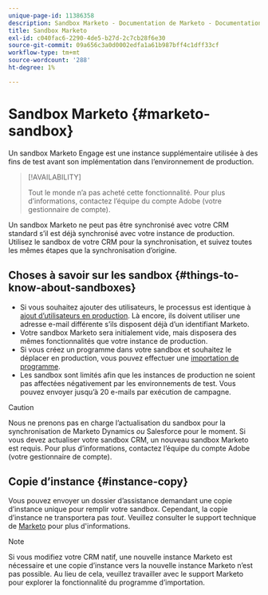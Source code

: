 ```yaml
---
unique-page-id: 11386358
description: Sandbox Marketo - Documentation de Marketo - Documentation du produit
title: Sandbox Marketo
exl-id: c040fac6-2290-4de5-b27d-2c7cb28f6e30
source-git-commit: 09a656c3a0d0002edfa1a61b987bff4c1dff33cf
workflow-type: tm+mt
source-wordcount: '288'
ht-degree: 1%

---
```


# Sandbox Marketo {#marketo-sandbox}

Un sandbox Marketo Engage est une instance supplémentaire utilisée à des fins de test avant son implémentation dans l’environnement de production.

>[!AVAILABILITY]
>
>Tout le monde n’a pas acheté cette fonctionnalité. Pour plus d’informations, contactez l’équipe du compte Adobe (votre gestionnaire de compte).

Un sandbox Marketo ne peut pas être synchronisé avec votre CRM standard s’il est déjà synchronisé avec votre instance de production. Utilisez le sandbox de votre CRM pour la synchronisation, et suivez toutes les mêmes étapes que la synchronisation d’origine.

## Choses à savoir sur les sandbox {#things-to-know-about-sandboxes}

* Si vous souhaitez ajouter des utilisateurs, le processus est identique à [ajout d’utilisateurs en production](/help/marketo/product-docs/administration/users-and-roles/managing-marketo-users.md#create-users). Là encore, ils doivent utiliser une adresse e-mail différente s’ils disposent déjà d’un identifiant Marketo.
* Votre sandbox Marketo sera initialement vide, mais disposera des mêmes fonctionnalités que votre instance de production.
* Si vous créez un programme dans votre sandbox et souhaitez le déplacer en production, vous pouvez effectuer une [importation de programme](/help/marketo/product-docs/core-marketo-concepts/programs/working-with-programs/import-a-program.md).
* Les sandbox sont limités afin que les instances de production ne soient pas affectées négativement par les environnements de test. Vous pouvez envoyer jusqu’à 20 e-mails par exécution de campagne.

>[!CAUTION]
>
>Nous ne prenons pas en charge l’actualisation du sandbox pour la synchronisation de Marketo Dynamics _ou_ Salesforce pour le moment. Si vous devez actualiser votre sandbox CRM, un nouveau sandbox Marketo est requis. Pour plus d’informations, contactez l’équipe du compte Adobe (votre gestionnaire de compte).

## Copie d’instance {#instance-copy}

Vous pouvez envoyer un dossier d’assistance demandant une copie d’instance unique pour remplir votre sandbox. Cependant, la copie d’instance ne transportera pas _tout_. Veuillez consulter le support technique de [Marketo](https://nation.marketo.com/t5/Support/ct-p/Support) pour plus d&#39;informations.

>[!NOTE]
>
>Si vous modifiez votre CRM natif, une nouvelle instance Marketo est nécessaire et une copie d’instance vers la nouvelle instance Marketo n’est pas possible. Au lieu de cela, veuillez travailler avec le support Marketo pour explorer la fonctionnalité du programme d’importation.
